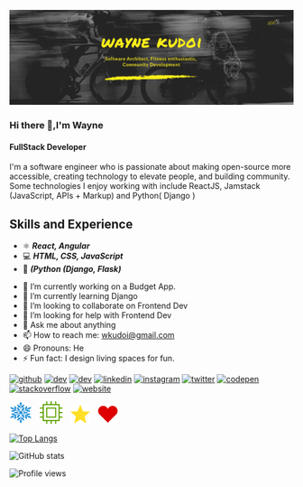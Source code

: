 ![FullStack](https://github.com/k-wayne/k-wayne/blob/master/Happy%20Coding.gif?raw=true)

### Hi there 👋,I'm Wayne
#### FullStack Developer

I'm a software engineer who is passionate about making open-source more accessible, creating technology to elevate people, and building community. Some technologies I enjoy working with include ReactJS, Jamstack (JavaScript, APIs + Markup) and Python( Django )

## Skills and Experience
* ⚛️   **_React, Angular_**
* 💻   **_HTML, CSS, JavaScript_**
* 📜   **_(Python (Django, Flask)_**


- 🔭 I’m currently working on a Budget App. 
- 🌱 I’m currently learning Django 
- 👯 I’m looking to collaborate on Frontend Dev 
- 🤔 I’m looking for help with Frontend Dev 
- 💬 Ask me about anything 
- 📫 How to reach me: wkudoi@gmail.com 
- 😄 Pronouns: He 
- ⚡ Fun fact: I design living spaces for fun. 


[<img src='https://cdn.jsdelivr.net/npm/simple-icons@3.0.1/icons/github.svg' alt='github' height='40'>](https://github.com/k-wayne)  [<img src='https://cdn.jsdelivr.net/npm/simple-icons@3.0.1/icons/dev-dot-to.svg' alt='dev' height='40'>](https://dev.to/username)  [<img src='https://cdn.jsdelivr.net/npm/simple-icons@3.0.1/icons/hashnode.svg' alt='dev' height='40'>](usename)  [<img src='https://cdn.jsdelivr.net/npm/simple-icons@3.0.1/icons/linkedin.svg' alt='linkedin' height='40'>](https://www.linkedin.com/in/https://ke.linkedin.com/in/wayne-kudoi-a566331b0/)  [<img src='https://cdn.jsdelivr.net/npm/simple-icons@3.0.1/icons/instagram.svg' alt='instagram' height='40'>](https://www.instagram.com/username/)  [<img src='https://cdn.jsdelivr.net/npm/simple-icons@3.0.1/icons/twitter.svg' alt='twitter' height='40'>](https://twitter.com/@wkudoi)  [<img src='https://cdn.jsdelivr.net/npm/simple-icons@3.0.1/icons/codepen.svg' alt='codepen' height='40'>](https://codepen.io/username)  [<img src='https://cdn.jsdelivr.net/npm/simple-icons@3.0.1/icons/stackoverflow.svg' alt='stackoverflow' height='40'>](https://stackoverflow.com/users/username)  [<img src='https://cdn.jsdelivr.net/npm/simple-icons@3.0.1/icons/icloud.svg' alt='website' height='40'>](waynedev.co.ke)  

<a href='https://archiveprogram.github.com/'><img src='https://raw.githubusercontent.com/acervenky/animated-github-badges/master/assets/acbadge.gif' width='40' height='40'></a> <a href='https://docs.github.com/en/developers'><img src='https://raw.githubusercontent.com/acervenky/animated-github-badges/master/assets/devbadge.gif' width='40' height='40'></a> <a href='https://stars.github.com/'><img src='https://raw.githubusercontent.com/acervenky/animated-github-badges/master/assets/starbadge.gif' width='35' height='35'></a> <a href='https://docs.github.com/en/github/supporting-the-open-source-community-with-github-sponsors'><img src='https://raw.githubusercontent.com/acervenky/animated-github-badges/master/assets/sponsorbadge.gif' width='35' height='35'></a> 

[![Top Langs](https://github-readme-stats.vercel.app/api/top-langs/?username=k-wayne)](https://github.com/anuraghazra/github-readme-stats)

![GitHub stats](https://github-readme-stats.vercel.app/api?username=k-wayne&show_icons=true)  

![Profile views](https://gpvc.arturio.dev/k-wayne)  
